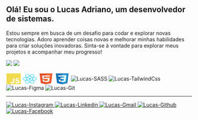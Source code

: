 ## Olá! Eu sou o Lucas Adriano, um desenvolvedor de sistemas.
Estou sempre em busca de um desafio para codar e explorar novas tecnologias. Adoro aprender coisas novas e melhorar minhas habilidades para criar soluções inovadoras. Sinta-se à vontade para explorar meus projetos e acompanhar meu progresso!

<div>
  <img height="100em" src="https://github-readme-stats.vercel.app/api?username=lucasatdriano&show_icons=true&theme=dracula"/>
  <img height="100em" src="https://github-readme-stats.vercel.app/api/top-langs/?username=lucasatdriano&hide_progress=false"/>
</div>

<div><br>
  <img align="center" alt="Lucas-Js" height="30" width="40" src="https://raw.githubusercontent.com/devicons/devicon/master/icons/javascript/javascript-plain.svg" />
  <img align="center" alt="Lucas-React" height="30" width="40" src="https://raw.githubusercontent.com/devicons/devicon/master/icons/react/react-original.svg" />
  <img align="center" alt="Lucas-HTML" height="30" width="40" src="https://raw.githubusercontent.com/devicons/devicon/master/icons/html5/html5-original.svg" />
  <img align="center" alt="Lucas-CSS" height="30" width="40" src="https://raw.githubusercontent.com/devicons/devicon/master/icons/css3/css3-original.svg" />
  <img align="center" alt="Lucas-SASS" height="30" width="40" src="https://cdn.jsdelivr.net/gh/devicons/devicon@latest/icons/sass/sass-original.svg" />
  <img align="center" alt="Lucas-TailwindCss" height="30" width="40" src="https://cdn.jsdelivr.net/gh/devicons/devicon@latest/icons/tailwindcss/tailwindcss-original.svg" />
  <img align="center" alt="Lucas-Figma" height="30" width="40" src="https://cdn.jsdelivr.net/gh/devicons/devicon@latest/icons/figma/figma-original.svg" />
  <img align="center" alt="Lucas-Git" height="30" width="40" src="https://cdn.jsdelivr.net/gh/devicons/devicon@latest/icons/git/git-original.svg" />
</div>

<hr />

<div>
  <a href="https://instagram.com/__lgoncalves/" target="_blank" rel="noopener noreferrer">
    <img src="https://img.shields.io/badge/Instagram-E4405F?style=for-the-badge&logo=instagram&logoColor=white" alt="Lucas-Instagram" />
  </a>
  <a href="https://linkedin.com/in/lucas-adriano-037003278/" target="_blank" rel="noopener noreferrer">
    <img src="https://img.shields.io/badge/LinkedIn-0077B5?style=for-the-badge&logo=linkedin&logoColor=white" alt="Lucas-Linkedin" />
  </a>
  <a href="mailto:lucasatdriano@gmail.com" target="_blank" rel="noopener noreferrer">
    <img src="https://img.shields.io/badge/Gmail-D14836?style=for-the-badge&logo=gmail&logoColor=white" alt="Lucas-Gmail" />
  </a>
  <a href="https://github.com/lucasatdriano/" target="_blank" rel="noopener noreferrer">
    <img src="https://img.shields.io/badge/GitHub-100000?style=for-the-badge&logo=github&logoColor=white" alt="Lucas-Github" />
  </a>
  <a href="https://facebook.com/profile.php?id=61560521122739/" target="_blank" rel="noopener noreferrer">
    <img src="https://img.shields.io/badge/Facebook-1877F2?style=for-the-badge&logo=facebook&logoColor=white" alt="Lucas-Facebook" />
  </a>
</div>


